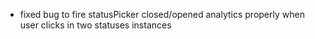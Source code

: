 - fixed bug to fire statusPicker closed/opened analytics properly when user clicks in two statuses instances 